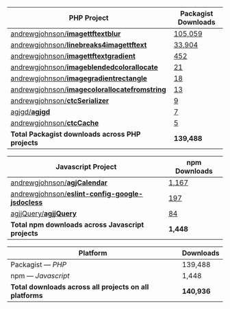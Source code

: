 PHP Project|Packagist Downloads
-----------|-------------------
[andrewgjohnson/**imagettftextblur**](https://github.com/andrewgjohnson/imagettftextblur)|[105,059](https://packagist.org/packages/andrewgjohnson/imagettftextblur/stats)
[andrewgjohnson/**linebreaks4imagettftext**](https://github.com/andrewgjohnson/linebreaks4imagettftext)|[33,904](https://packagist.org/packages/andrewgjohnson/linebreaks4imagettftext/stats)
[andrewgjohnson/**imagettftextgradient**](https://github.com/andrewgjohnson/imagettftextgradient)|[452](https://packagist.org/packages/andrewgjohnson/imagettftextgradient/stats)
[andrewgjohnson/**imageblendedcolorallocate**](https://github.com/andrewgjohnson/imageblendedcolorallocate)|[21](https://packagist.org/packages/andrewgjohnson/imageblendedcolorallocate/stats)
[andrewgjohnson/**imagegradientrectangle**](https://github.com/andrewgjohnson/imagegradientrectangle)|[18](https://packagist.org/packages/andrewgjohnson/imagegradientrectangle/stats)
[andrewgjohnson/**imagecolorallocatefromstring**](https://github.com/andrewgjohnson/imagecolorallocatefromstring)|[13](https://packagist.org/packages/andrewgjohnson/imagecolorallocatefromstring/stats)
[andrewgjohnson/**ctcSerializer**](https://github.com/andrewgjohnson/ctcSerializer)|[9](https://packagist.org/packages/andrewgjohnson/ctc-serializer/stats)
[agjgd/**agjgd**](https://github.com/agjgd/agjgd)|[7](https://packagist.org/packages/agjgd/agjgd/stats)
[andrewgjohnson/**ctcCache**](https://github.com/andrewgjohnson/ctcCache)|[5](https://packagist.org/packages/andrewgjohnson/ctc-cache/stats)
**Total Packagist downloads across PHP projects**|**139,488**

Javascript Project|npm Downloads
------------------|-------------
[andrewgjohnson/**agjCalendar**](https://github.com/andrewgjohnson/agjCalendar)|[1,167](https://www.npmjs.com/package/agjcalendar)
[andrewgjohnson/**eslint-config-google-jsdocless**](https://github.com/andrewgjohnson/eslint-config-google-jsdocless)|[197](https://www.npmjs.com/package/eslint-config-google-jsdocless)
[agjjQuery/**agjjQuery**](https://github.com/agjjQuery/agjjQuery)|[84](https://www.npmjs.com/package/@agjjquery/agjjquery)
**Total npm downloads across Javascript projects**|**1,448**

Platform|Downloads
--------|---------
Packagist — *PHP*|139,488
npm — *Javascript*|1,448
**Total downloads across all projects on all platforms**|**140,936**
